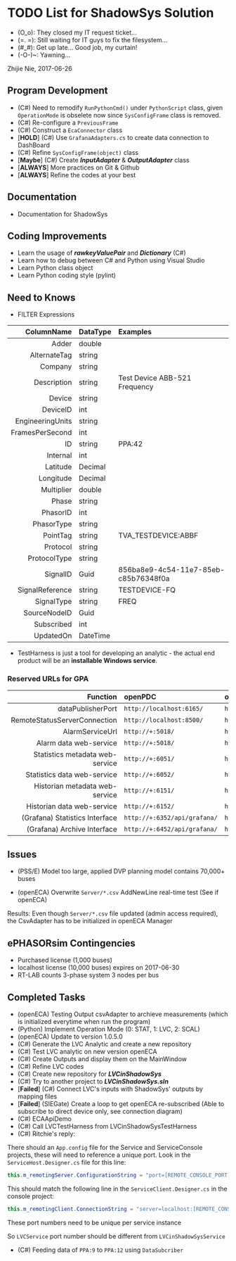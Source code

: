 # TODO List for ShadowSys Solution

* (O_o):  They closed my IT request ticket...
* (=. =): Still waiting for IT guys to fix the filesystem...
* (#_#):  Get up late... Good job, my curtain!
* (-O-)~: Yawning...

Zhijie Nie, 2017-06-26

## Program Development
* (C#) Need to remodify `RunPythonCmd()` under `PythonScript` class, given `OperationMode` is 
obselete now since `SysConfigFrame` class is removed.
* (C#) Re-configure a `PreviousFrame`
* (C#) Construct a `EcaConnector` class
* [**HOLD**] (C#) Use `GrafanaAdapters.cs` to create data connection to DashBoard
* (C#) Refine `SysConfigFrame(object)` class
* [**Maybe**] (C#) Create ***InputAdapter*** & ***OutputAdapter*** class
* [**ALWAYS**] More practices on Git & Github
* [**ALWAYS**] Refine the codes at your best


## Documentation
* Documentation for ShadowSys


## Coding Improvements
* Learn the usage of ***rawkeyValuePair*** and ***Dictionary*** (C#)
* Learn how to debug between C# and Python using Visual Studio
* Learn Python class object
* Learn Python coding style (pylint)


## Need to Knows
* FILTER Expressions

| ColumnName        | DataType  | Examples  |
| ----------------: | :-------- | :-------  |
|Adder	            |double     |           |
|AlternateTag	    |string     |           |
|Company	        |string     |           |
|Description	    |string     | Test Device ABB-521 Frequency |
|Device	            |string     |           |
|DeviceID	        |int        |           |
|EngineeringUnits	|string     |           |
|FramesPerSecond	|int        |           |
|ID	                |string     | PPA:42    |
|Internal	        |int        |           |
|Latitude	        |Decimal    |           |
|Longitude	        |Decimal    |           |
|Multiplier	        |double     |           |
|Phase	            |string     |           |
|PhasorID	        |int        |           |
|PhasorType	        |string     |           |
|PointTag	        |string     | TVA_TESTDEVICE:ABBF |
|Protocol	        |string     |           |
|ProtocolType	    |string     |           |
|SignalID	        |Guid       | 856ba8e9-4c54-11e7-85eb-c85b76348f0a |
|SignalReference	|string     | TESTDEVICE-FQ |
|SignalType	        |string     | FREQ      |
|SourceNodeID	    |Guid       |           |
|Subscribed	        |int        |           |
|UpdatedOn	        |DateTime   |           |


* TestHarness is just a tool for developing an analytic - the actual end product will be an 
**installable Windows service**.


### Reserved URLs for GPA

| Function                          | openPDC        | openECA        | openHistorian  |
| --------------------------------: | :------------- | :------------- | :------------- | 
| dataPublisherPort                 | `http://localhost:6165/` | `http://localhost:6190/` | |
| RemoteStatusServerConnection      | `http://localhost:8500/` | `http://localhost:8525/` | |
| AlarmServiceUrl                   | `http://+:5018/` | `http://+:5021/` | 
| Alarm data web-service            | `http://+:5018/` | `http://+:5023/` | 
| Statistics metadata web-service   | `http://+:6051/` | `http://+:6061/` | 
| Statistics data web-service       | `http://+:6052/` | `http://+:6062/` | 
| Historian metadata web-service    | `http://+:6151/` | `http://+:6161/` | 
| Historian data web-service        | `http://+:6152/` | `http://+:6162/` | 
| (Grafana) Statistics Interface    | `http://+:6352/api/grafana/` | `http://+:6362/api/grafana/` | `http://+:6356/api/grafana/` |
| (Grafana) Archive Interface       | `http://+:6452/api/grafana/` | `http://+:6462/api/grafana/` | 


## Issues
* (PSS/E) Model too large, applied DVP planning model contains 70,000+ buses

* (openECA) Overwrite `Server/*.csv` AddNewLine real-time test (See if openECA) 

Results: Even though `Server/*.csv` file updated (admin access required), the CsvAdapter has to be 
initialized in openECA Manager


## ePHASORsim Contingencies
* Purchased license (1,000 buses)
* localhost license (10,000 buses) expires on 2017-06-30
* RT-LAB counts 3-phase system 3 nodes per bus


## Completed Tasks
* (openECA) Testing Output csvAdapter to archieve measurements (which is initialized 
everytime when run the program)
* (Python) Implement Operation Mode (0: STAT, 1: LVC, 2: SCAL)
* (openECA) Update to version 1.0.5.0
* (C#) Generate the LVC Analytic and create a new repository
* (C#) Test LVC analytic on new version openECA
* (C#) Create Outputs and display them on the MainWindow
* (C#) Refine LVC codes
* (C#) Create new repository for ***LVCinShadowSys***
* (C#) Try to another project to ***LVCinShadowSys.sln***
* [**Failed**] (C#) Connect LVC's inputs with ShadowSys' outputs by mapping files
* [**Failed**] (SIEGate) Create a loop to get openECA re-subscribed (Able to subscribe to direct 
device only, see connection diagram)
* (C#) ECAApiDemo
* (C#) Call LVCTestHarness from LVCinShadowSysTestHarness
* (C#) Ritchie's reply: 

There should an `App.config` file for the Service and ServiceConsole projects, these will need to 
reference a unique port. Look in the `ServiceHost.Designer.cs` file for this line:


```C#
this.m_remotingServer.ConfigurationString = "port=[REMOTE_CONSOLE_PORT]; interface=0.0.0.0";
```

This should match the following line in the `ServiceClient.Designer.cs` in the console project:
```C#
this.m_remotingClient.ConnectionString = "server=localhost:[REMOTE_CONSOLE_PORT]; interface=0.0.0.0";
```

These port numbers need to be unique per service instance

So `LVCService` port number should be different from `LVCinShadowSysService`

* (C#) Feeding data of `PPA:9` to `PPA:12` using `DataSubcriber`

<!--
[![](files/openH2_icon.png)![openHistorian](files/openHistorian2_Logo2016.png)](https://github.com/GridProtectionAlliance/openHistorian "openHistorian")-->
